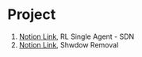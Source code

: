 # Project

1. [Notion Link](https://www.notion.so/RL-Single-Agent-4c84c06563a2478e982b378e15cffc34), RL Single Agent - SDN
2. [Notion Link](https://www.notion.so/Shadow-Removal-1a86381231764e9099e8e695a32acb97), Shwdow Removal
